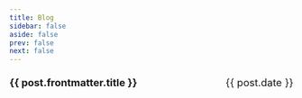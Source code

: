 ```yaml
---
title: Blog
sidebar: false
aside: false
prev: false
next: false
---
```


<script setup>
import { data } from "./posts.data.ts";

const posts = data.filter(post => !post.frontmatter.draft).map(post => {
    const basename = post.url.split("/").pop();
    const date = basename.split("_")[0];
    return {
        date,
        ...post
    }
}).sort((a, b) => b.date.localeCompare(a.date));
</script>

<ul>
    <li v-for="post of posts">
        <strong><a :href="post.url">{{ post.frontmatter.title }}</a></strong><br/>
        <span>{{ post.date }}</span>
    </li>
</ul>

<style scoped>
ul {
    list-style-type: none;
    padding-left: 0;
    font-size: 1.125rem;
    line-height: 1.75;
}

li {
    display: flex;
    justify-content: space-between;
}

li span {
    font-family: var(--vp-font-family-mono);
    font-size: var(--vp-code-font-size);
}
</style>
